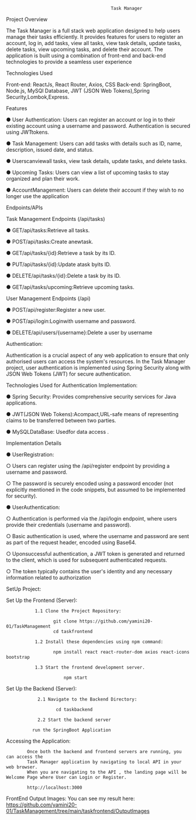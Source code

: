 											Task Manager


 Project Overview

 
 The Task Manager is a full stack web application designed to help users manage
 their tasks efficiently. It provides features for users to register an account, log in, add
 tasks, view all tasks, view task details, update tasks, delete tasks, view upcoming
 tasks, and delete their account. The application is built using a combination of
 front-end and back-end technologies to provide a seamless user experience


 Technologies Used
 
 Front-end:  ReactJs, React Router, Axios, CSS
 Back-end: SpringBoot, Node.js, MySQl Database, JWT (JSON Web Tokens),Spring Security,Lombok,Express.


 Features
 
 ● User Authentication: Users can register an account or log in to their existing
 account using a username and password. Authentication is secured using
 JWTtokens.
 
 ● Task Management: Users can add tasks with details such as ID, name,
 description, issued date, and status.
 
 ● Userscanviewall tasks, view task details, update tasks, and delete tasks.
 
 ● Upcoming Tasks: Users can view a list of upcoming tasks to stay organized
 and plan their work.
 
 ● AccountManagement: Users can delete their account if they wish to no longer
 use the application



 Endpoints/APIs
 
 Task Management Endpoints (/api/tasks)
 
 ● GET/api/tasks:Retrieve all tasks.
 
 ● POST/api/tasks:Create anewtask.
 
 ● GET/api/tasks/{id}:Retrieve a task by its ID.
 
 ● PUT/api/tasks/{id}:Update atask byits ID.
 
 ● DELETE/api/tasks/{id}:Delete a task by its ID.
 
 ● GET/api/tasks/upcoming:Retrieve upcoming tasks.
 
 User Management Endpoints (/api)
 
 ● POST/api/register:Register a new user.
 
 ● POST/api/login:Loginwith username and password.
 
 ● DELETE/api/users/{username}:Delete a user by username
 



 Authentication:

 
 Authentication is a crucial aspect of any web application to ensure that only
 authorised users can access the system's resources. In the Task Manager project,
 user authentication is implemented using Spring Security along with JSON Web
 Tokens (JWT) for secure authentication.
 
 Technologies Used for Authentication Implementation:
 
 ● Spring Security: Provides comprehensive security services for Java
 applications.
 
 ● JWT(JSON Web Tokens):Acompact,URL-safe means of representing claims
 to be transferred between two parties.
 
 ● MySQLDataBase: Usedfor data access .

 
 Implementation Details

 
 ● UserRegistration:
 
 ○ Users can register using the /api/register endpoint by providing a
 username and password.
 
 ○ The password is securely encoded using a password encoder (not
 explicitly mentioned in the code snippets, but assumed to be
 implemented for security).

 
 ● UserAuthentication:
 
 ○ Authentication is performed via the /api/login endpoint, where
 users provide their credentials (username and password).
 
 ○ Basic authentication is used, where the username and password are
 sent as part of the request header, encoded using Base64.
 
 ○ Uponsuccessful authentication, a JWT token is generated and returned
 to the client, which is used for subsequent authenticated requests.
 
 ○ The token typically contains the user's identity and any necessary
 information related to authorization


 SetUp Project:

 Set Up the Frontend (Server):
 
               1.1 Clone the Project Repository:
               
	                  git clone https://github.com/yamini20-01/TaskManagement
	                  cd taskfrontend
                   
               1.2 Install these dependencies using npm command:
               
	                  npm install react react-router-dom axios react-icons bootstrap
                   
               1.3 Start the frontend development server.
               
                          npm start

Set Up the Backend (Server):

                2.1 Navigate to the Backend Directory:

	                   cd taskbackend
                    
                2.2 Start the backend server

			  run the SpringBoot Application


 Accessing the Application:
 
            Once both the backend and frontend servers are running, you can access the 
	        Task Manager application by navigating to local API in your web browser.                                                                
            When you are navigating to the API , the landing page will be Welcome Page where User can Login or Register.

     	    http://localhost:3000 




  FrontEnd Output Images:
  You can see my result here:
  https://github.com/yamini20-01/TaskManagement/tree/main/taskfrontend/OutputImages

  

   	


  



		








                



 
 
